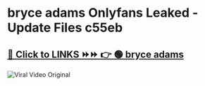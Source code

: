 
 # bryce adams Onlyfans Leaked - Update Files c55eb

## <h2><a href="https://clipsfans.com/bryce_adams&ref=git">🔗 Click to LINKS ⏩⏩ 👉 🟢 bryce adams </a></h2>

<a href="https://clipsfans.com/bryce_adams&ref=git" rel="nofollow" data-target="animated-image.originalLink"><img src="https://i.ibb.co.com/xMMVF88/686577567.gif" alt="Viral Video Original" style="max-width: 100%; display: inline-block;" data-target="animated-image.originalImage"></a>


